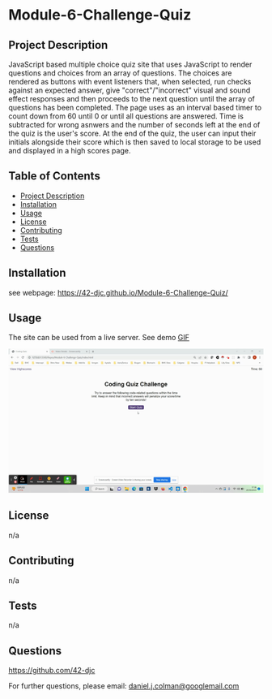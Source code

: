 # Module-6-Challenge-Quiz

## Project Description

JavaScript based multiple choice quiz site that uses JavaScript to render questions and choices from an array of questions.  The choices are rendered as buttons with event listeners that, when selected, run checks against an expected answer, give "correct"/"incorrect" visual and sound effect responses and then proceeds to the next question until the array of questions has been completed.  The page uses as an interval based timer to count down from 60 until 0 or until all questions are answered.  Time is subtracted for wrong asnwers and the number of seconds left at the end of the quiz is the user's score.  At the end of the quiz, the user can input their initials alongside their score which is then saved to local storage to be used and displayed in a high scores page.


## Table of Contents

* [Project Description](#project-description)
* [Installation](#installation)
* [Usage](#usage)
* [License](#license)
* [Contributing](#contributing)
* [Tests](#tests)
* [Questions](#questions)

## Installation

see webpage: https://42-djc.github.io/Module-6-Challenge-Quiz/

## Usage

The site can be used from a live server. See demo [GIF](./assets/images/GIF.gif)

![GIF](./assets/images/GIF.gif) 

## License

n/a

## Contributing

n/a

## Tests

n/a

## Questions

https://github.com/42-djc

For further questions, please email: daniel.j.colman@googlemail.com

